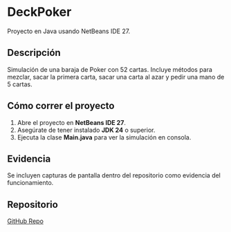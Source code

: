 # DeckPoker

Proyecto en Java usando NetBeans IDE 27.

## Descripción
Simulación de una baraja de Poker con 52 cartas.
Incluye métodos para mezclar, sacar la primera carta, sacar una carta al azar y pedir una mano de 5 cartas.

## Cómo correr el proyecto
1. Abre el proyecto en **NetBeans IDE 27**.
2. Asegúrate de tener instalado **JDK 24** o superior.
3. Ejecuta la clase **Main.java** para ver la simulación en consola.

## Evidencia
Se incluyen capturas de pantalla dentro del repositorio como evidencia del funcionamiento.

## Repositorio
[GitHub Repo](https://github.com/Minacast/Deck)
